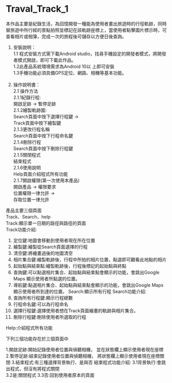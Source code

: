 # Traval_Track_1

本作品主要是紀錄生活，為回憶開發一種能為使用者畫出旅遊時的行徑軌跡，同時替旅遊中所行經的景點拍照並標記在該軌跡座標上，當使用者點擊圖片標示時，可查看相片或相簿，完成一次的旅程後可儲存以方便日後查詢。

1.	安裝說明：</br>
1.1 程式安裝方式需下載Android studio，找尋手機設定的開發者模式，將開發者模式開啟，即可下載此作品。</br>
1.2此產品系統環境需求為Android 10以   上即可安裝</br>
1.3手機功能必須具備GPS定位、網路、相機等基本功能。 </br>
 
2.	操作說明書：</br>
2.1	操作方法</br>
2.1.1紀錄行程:</br>
開啟足跡 -> 暫停足跡</br>
2.1.2繪製軌跡圖:</br>
Search頁面中按下選擇行程鍵 -></br>
Track頁面中按下繪製鍵</br>
2.1.3更改行程名稱</br>
Search頁面中按下行程命名鍵</br>
2.1.4刪除行程</br>
Search頁面中按下刪除行程鍵</br>
2.1.5關閉程式</br>
結束程式</br>
2.1.6使用說明</br>
Help頁面介紹程式所有功能</br>
2.1.7開啟權限(第一次使用本產品)</br>
開啟產品 -> 權限要求</br>
位置權限一律允許 -></br>
存取位置一律允許</br>


產品主要三個頁面 </br>
Track、Search、help</br>
Track:顯示單一日期的路徑與路徑的頁面</br>
Track功能介紹:
1.	定位鍵:地圖會移動到使用者現在所在位置
2.	繪製鍵:繪製從Search頁面選擇的行程
3.	清空鍵:將繪畫過後的地圖清空
4.	相片集合鍵:繪製軌跡後，行程中所拍的相片位置，點選即可觀看此地點的相片
5.	起始點與結束點:繪製軌跡後，行程後標記的起始點與終點
6.	查詢鍵:可以點選相片集合、起始點與結束點會顯示的功能，會跳出Google Maps 顯示使用者所點選的位置。
7.	導航鍵:點選相片集合、起始點與結束點會顯示的功能，會跳出Google Maps 顯示使用者所到達的位置。
Search:顯示所有行程
Search功能介紹:
1.	查詢所有行程鍵:顯示行程總數
2.	行程命名鍵:可以為行程命名
3.	選擇行程鍵:選擇使用者想在Track頁面繪畫的軌跡與相片集合。
4.	刪除行程鍵:刪除使用者所選取的行程

Help:介紹程式所有功能

下列三個功能存在於三個頁面中

1.開啟足跡:開始記錄使用者位置與偵聽相機，
	並在狀態欄上顯示使用者現在座標
2.暫停足跡:結束記錄使用者位置與偵聽相機，
	將狀態欄上顯示使用者現在座標關閉
3.結束程式:有三種選擇背景執行、是與否
結束程式功能介紹:
 3.1背景執行:會跳出程式，但沒有將程式關閉     
 3.2是:關閉程式
 3.3否:回到使用者原本的頁面
 
